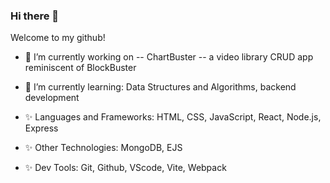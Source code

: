 ### Hi there 👋

Welcome to my github!

- 🔭 I’m currently working on -- ChartBuster --  a video library CRUD app reminiscent of BlockBuster
- 🌱 I’m currently learning: Data Structures and Algorithms, backend development

- ✨ Languages and Frameworks: HTML, CSS, JavaScript, React, Node.js, Express
- ✨ Other Technologies: MongoDB, EJS
- ✨ Dev Tools: Git, Github, VScode, Vite, Webpack



<!--
**olvbrntly/olvbrntly** is a ✨ _special_ ✨ repository because its `README.md` (this file) appears on your GitHub profile.

Here are some ideas to get you started:

- 🔭 I’m currently working on ...
- 🌱 I’m currently learning ...
- 👯 I’m looking to collaborate on ...
- 🤔 I’m looking for help with ...
- 💬 Ask me about ...
- 📫 How to reach me: ...
- 😄 Pronouns: ...
- ⚡ Fun fact: ...
-->
